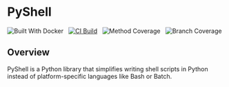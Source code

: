 # PyShell
![Built With Docker](https://img.shields.io/badge/Built_With-Docker-informational?style=flat&logo=docker)
&nbsp;
[![CI Build](https://github.com/MYTX-Wildfire/PyShell/actions/workflows/testing.yml/badge.svg)](https://github.com/MYTX-Wildfire/PyShell/actions/workflows/testing.yml)
&nbsp;
![Method Coverage](https://img.shields.io/endpoint?url=https://gist.githubusercontent.com/MYTX-Wildfire/29c386f849ca52d82bb08efd079c0f3b/raw/pyshell-method-coverage.json)
&nbsp;
![Branch Coverage](https://img.shields.io/endpoint?url=https://gist.githubusercontent.com/MYTX-Wildfire/c850384bbaffa643255fe490b03f4924/raw/pyshell-branch-coverage.json)

## Overview
PyShell is a Python library that simplifies writing shell scripts in Python
instead of platform-specific languages like Bash or Batch.

